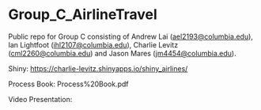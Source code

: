 # Group_C_AirlineTravel

Public repo for Group C consisting of Andrew Lai (ael2193@columbia.edu), Ian Lightfoot (ihl2107@columbia.edu), Charlie Levitz (cml2260@columbia.edu) and Jason Mares (jm4454@columbia.edu).

Shiny: https://charlie-levitz.shinyapps.io/shiny_airlines/

Process Book: Process%20Book.pdf

Video Presentation: 